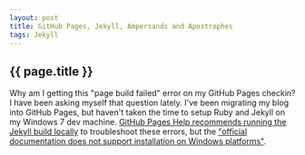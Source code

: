```yaml
---
layout: post
title: GitHub Pages, Jekyll, Ampersands and Apostrophes
tags: Jekyll
---
```

{{ page.title }}
----------------
Why am I getting this "page build failed" error on my GitHub Pages checkin? I have been asking myself that question lately.
I've been migrating my blog into GitHub Pages, but haven't taken the time to setup Ruby and Jekyll on my 
Windows 7 dev machine. [GitHub Pages Help recommends running the Jekyll build locally](https://help.github.com/articles/pages-don-t-build-unable-to-run-jekyll#syntax-errors) 
to troubleshoot these errors, but the ["official documentation does not support installation on Windows platforms"](http://jekyllrb.com/docs/installation/). 
 